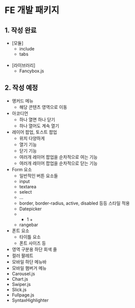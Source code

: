 # FE 개발 패키지

## 1. 작성 완료
+ [모듈]
  + include
  + tabs
&nbsp;<br />
&nbsp;<br />
+ [라이브러리]
  + Fancybox.js


## 2. 작성 예정
+ 앵커드 메뉴
  - 해당 콘텐츠 영역으로 이동
+ 아코디언
  - 하나 열면 하나 닫기
  - 하나 열어도 계속 열기
+ 레이어 팝업, 토스트 팝업
  - 위치 다양하게
  - 열기 기능
  - 닫기 기능
  - 여러개 레이어 팝업을 순차적으로 여는 기능
  - 여러개 레이어 팝업을 순차적으로 닫는 기능
+ Form 요소
  - 일반적인 버튼 요소들
  - input
  - textarea
  - select
  - ...
  - border, border-radius, active, disabled 등등 스타일 적용
  - Datepicker
  - - 1 +
  - rangebar
+ 폰트 요소
  - 타이틀 요소
  - 폰트 사이즈 등
+ 영역 구분용 하단 회색 줄
+ 컬러 팔레트
+ 모바일 하단 메뉴바
+ 모바일 햄버거 메뉴
+ Carousel.js
+ Chart.js
+ Swiper.js
+ Slick.js
+ Fullpage.js
+ SyntaxHighlighter
